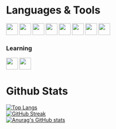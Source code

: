 # Languages & Tools

 <img src="https://cdn.jsdelivr.net/gh/devicons/devicon/icons/elixir/elixir-original.svg" height=32 width=32 />
 <img src="https://cdn.jsdelivr.net/gh/devicons/devicon/icons/phoenix/phoenix-original.svg" height=32 width=32/>
 <img src="https://cdn.jsdelivr.net/gh/devicons/devicon/icons/go/go-original-wordmark.svg" height=32 width=32/>
 <img src="https://cdn.jsdelivr.net/gh/devicons/devicon/icons/typescript/typescript-original.svg" height=32 width=32/>
 <img src="https://cdn.jsdelivr.net/gh/devicons/devicon/icons/react/react-original.svg" height=32 width=32/>
 <img src="https://cdn.jsdelivr.net/gh/devicons/devicon/icons/postgresql/postgresql-original.svg" height=32 width=32/>
 <img src="https://cdn.jsdelivr.net/gh/devicons/devicon/icons/redis/redis-original.svg" height=32 width=32/>
 <img src="https://cdn.jsdelivr.net/gh/devicons/devicon/icons/git/git-original.svg" height=32 width=32/>

### **Learning**

<img src="https://cdn.jsdelivr.net/gh/devicons/devicon/icons/rust/rust-plain.svg" height=32 width=32/>
 <img src="https://cdn.jsdelivr.net/gh/devicons/devicon/icons/embeddedc/embeddedc-original.svg" height=32 width=32/>

# Github Stats

[![Top Langs](https://github-readme-stats.vercel.app/api/top-langs/?username=baby&layout=compact)](https://github.com/anuraghazra/github-readme-stats)<br>
[![GitHub Streak](https://streak-stats.demolab.com/?user=baby)](https://git.io/streak-stats)<br>
[![Anurag's GitHub stats](https://github-readme-stats.vercel.app/api?username=baby&count_private=true&show_icons=true&theme=graywhite)](https://github.com/anuraghazra/github-readme-stats)
